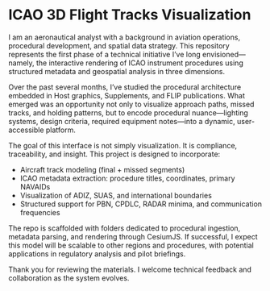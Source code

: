 # ICAO 3D Flight Tracks Visualization

I am an aeronautical analyst with a background in aviation operations, procedural development, and spatial data strategy. This repository represents the first phase of a technical initiative I’ve long envisioned—namely, the interactive rendering of ICAO instrument procedures using structured metadata and geospatial analysis in three dimensions.

Over the past several months, I’ve studied the procedural architecture embedded in Host graphics, Supplements, and FLIP publications. What emerged was an opportunity not only to visualize approach paths, missed tracks, and holding patterns, but to encode procedural nuance—lighting systems, design criteria, required equipment notes—into a dynamic, user-accessible platform.

The goal of this interface is not simply visualization. It is compliance, traceability, and insight. This project is designed to incorporate:

- Aircraft track modeling (final + missed segments)
- ICAO metadata extraction: procedure titles, coordinates, primary NAVAIDs
- Visualization of ADIZ, SUAS, and international boundaries
- Structured support for PBN, CPDLC, RADAR minima, and communication frequencies

The repo is scaffolded with folders dedicated to procedural ingestion, metadata parsing, and rendering through CesiumJS. If successful, I expect this model will be scalable to other regions and procedures, with potential applications in regulatory analysis and pilot briefings.

Thank you for reviewing the materials. I welcome technical feedback and collaboration as the system evolves.
